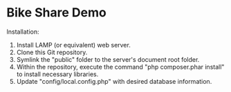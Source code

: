 Bike Share Demo
=====

Installation:
1. Install LAMP (or equivalent) web server.
2. Clone this Git repository.
3. Symlink the "public" folder to the server's document root folder.
4. Within the repository, execute the command "php composer.phar install" to install necessary libraries.
5. Update "config/local.config.php" with desired database information.